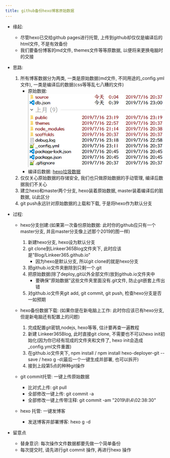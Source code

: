 ```yaml
---
title: github备份hexo博客原始数据
---
```


- 缘起:
    - 尽管hexo已交给github pages进行托管, 上传到github却仅仅是编译后的html文件, 不是有效备份
    - 我们要备份博客的md文件, themes文件等等原数据, 以便将来更换电脑时的交接

- 思路:
    1. 所有博客数据分为两类, 一类是原始数据(md文件, 不同用途的_config.yml文件), 一类是编译后的数据(css等等乱七八糟的文件)
        - 原始数据: ![hexo原始数据](/images/hexo原始数据-干净数据.jpg) 
        - 编译后数据: [hexo垃圾数据](/images/hexo编译数据-脏数据.jpg)
    2. 仅仅关心原始数据的存储安全, 我们也只做原始数据的手动管理, 编译后数据我们不关心
    3. 建立hexo和master两个分支, hexo装着原始数据, master装着编译后的脏数据, 以此区分
    4. git push永远针对原始数据的上载和下载, 于是将hexo作为默认分支

- 过程:
    - hexo分支创建:(如果第一次备份原始数据: 此时你的github应只有一个master分支, 并且master分支像上述那个2019的图一样)
        1. 新建hexo分支, hexo设为默认分支
        2. git clone到Linkeer365Blog文件夹下, 此时应该是"Blog/Linkeer365.github.io"
            - 因为hexo是默认分支, 所以git clone的就是hexo分支
        3. 把github.io文件夹删除到只剩一个.git
        4. 把原始数据(除了deploy_git以外全部文件)放到github.io文件夹中
            - 要确保"原始数据"这些文件夹里面没有.git文件, 防止git嵌套上传出错
        5. 对github.io文件夹git add, git commit, git push, 检查hexo分支是否一如预期

    - hexo备份数据下载: (如果你是在新电脑上工作: 此时你应该已有hexo分支, 但是新电脑还有配置上的问题)
        1. 完成配置git密钥,nodejs, hexo等等, 估计要再查一遍教程
        2. 新建 Linkeer365Blog, 此时直接git clone, 不需要也不可以hexo init初始化(因为你已经有现成的文件夹和文件了, hexo init会造成_config.yml文件重置)
        3. 在github.io文件夹下, npm install / npm install hexo-deployer-git --save / hexo g -d(最后一个一键生成并部署, 也可以拆开)
        4. 接到上段第5点的种种git操作
    - git commit托管: 一键上传原始数据
        - 比对式上传: git pull
        - 全部修改一键上传: git commit -a
        - 全部修改一键上传带注释: git commit -am "2019\8\4\02:38:30"
    - hexo 托管: 一键发博客
        - 发送博客并部署博客: hexo g -d


- 留意点
    - 替身意识: 每次操作文件数据都要先做一个简单备份
    - 每次提交时, 请先进行git commit 操作, 再进行hexo 操作

